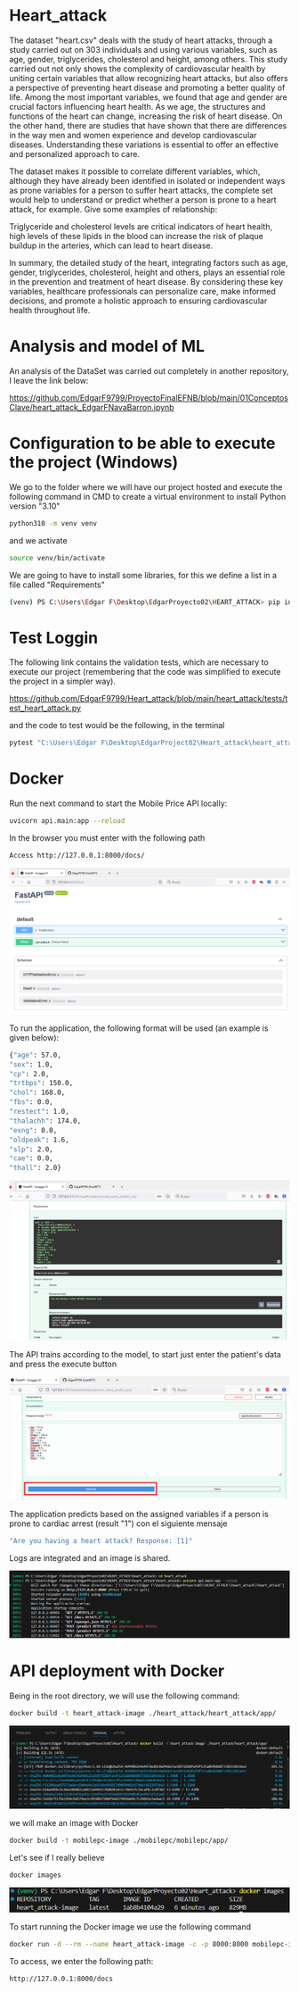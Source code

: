 
# Heart_attack
The dataset "heart.csv" deals with the study of heart attacks, through a study carried out on 303 individuals and using various variables, such as age, gender, triglycerides, cholesterol and height, among others. This study carried out not only shows the complexity of cardiovascular health by uniting certain variables that allow recognizing heart attacks, but also offers a perspective of preventing heart disease and promoting a better quality of life. Among the most important variables, we found that age and gender are crucial factors influencing heart health. As we age, the structures and functions of the heart can change, increasing the risk of heart disease. On the other hand, there are studies that have shown that there are differences in the way men and women experience and develop cardiovascular diseases. Understanding these variations is essential to offer an effective and personalized approach to care.

The dataset makes it possible to correlate different variables, which, although they have already been identified in isolated or independent ways as prone variables for a person to suffer heart attacks, the complete set would help to understand or predict whether a person is prone to a heart attack, for example. Give some examples of relationship:

Triglyceride and cholesterol levels are critical indicators of heart health, high levels of these lipids in the blood can increase the risk of plaque buildup in the arteries, which can lead to heart disease.

In summary, the detailed study of the heart, integrating factors such as age, gender, triglycerides, cholesterol, height and others, plays an essential role in the prevention and treatment of heart disease. By considering these key variables, healthcare professionals can personalize care, make informed decisions, and promote a holistic approach to ensuring cardiovascular health throughout life.


# Analysis and model of ML

An analysis of the DataSet was carried out completely in another repository, I leave the link below:

https://github.com/EdgarF9799/ProyectoFinalEFNB/blob/main/01ConceptosClave/heart_attack_EdgarFNavaBarron.ipynb


# Configuration to be able to execute the project (Windows)

We go to the folder where we will have our project hosted and execute the following command in CMD to create a virtual environment to install Python version "3.10"
  ```bash
python310 -m venv venv
  ```
and we activate 
  ```bash
source venv/bin/activate
  ```
We are going to have to install some libraries, for this we define a list in a file called "Requirements"

  ```bash
(venv) PS C:\Users\Edgar F\Desktop\EdgarProyecto02\HEART_ATTACK> pip install -r ./requirements_dev.txt
  ```

# Test Loggin

The following link contains the validation tests, which are necessary to execute our project (remembering that the code was simplified to execute the project in a simpler way).

https://github.com/EdgarF9799/Heart_attack/blob/main/heart_attack/tests/test_heart_attack.py


and the code to test would be the following, in the terminal

  ```bash
pytest "C:\Users\Edgar F\Desktop\EdgarProject02\Heart_attack\heart_attack\tests\test_heart_attack.py" -v
  ```

# Docker 

Run the next command to start the Mobile Price API locally:
  ```bash
uvicorn api.main:app --reload
  ```

In the browser you must enter with the following path

  ```bash
Access http://127.0.0.1:8000/docs/
  ```

![Evidencia01](https://github.com/EdgarF9799/Heart_attack/blob/b89b024d34cf5d3cc0774604c7312d8de6c5539c/Images/01_EvidenciaApi.png)


To run the application, the following format will be used (an example is given below):
  ```bash
{"age": 57.0,
  "sex": 1.0,
  "cp": 2.0,
  "trtbps": 150.0,
  "chol": 168.0,
  "fbs": 0.0,
  "restect": 1.0,
  "thalachh": 174.0,
  "exng": 0.0,
  "oldpeak": 1.6,
  "slp": 2.0,
  "cae": 0.0,
  "thall": 2.0}
  ```

![Evidencia02](https://github.com/EdgarF9799/Heart_attack/blob/main/Images/02_EvidenciaApi.png)

The API trains according to the model, to start just enter the patient's data and press the execute button

![Evidencia04](https://github.com/EdgarF9799/Heart_attack/blob/main/Images/04_EvidenciaApi.png)

The application predicts based on the assigned variables if a person is prone to cardiac arrest (result "1") con el siguiente mensaje

  ```bash
"Are you having a heart attack? Response: [1]"
  ```

Logs are integrated and an image is shared.


![Evidencia03](https://github.com/EdgarF9799/Heart_attack/blob/main/Images/03_EvidenciaApi.png)


# API deployment with Docker

Being in the root directory, we will use the following command:

  ```bash
docker build -t heart_attack-image ./heart_attack/heart_attack/app/
  ```


![Evidencia05](https://github.com/EdgarF9799/Heart_attack/blob/main/Images/05_EvidenciaApi.png)



we will make an image with Docker

  ```bash
docker build -t mobilepc-image ./mobilepc/mobilepc/app/
  ```

Let's see if I really believe

  ```bash
docker images
  ```

![Evidencia06](https://github.com/EdgarF9799/Heart_attack/blob/main/Images/06_EvidenciaApi.png)


To start running the Docker image we use the following command
```bash
docker run -d --rm --name heart_attack-image -c -p 8000:8000 mobilepc-image
```

To access, we enter the following path:
```bash
http://127.0.0.1:8000/docs
```



